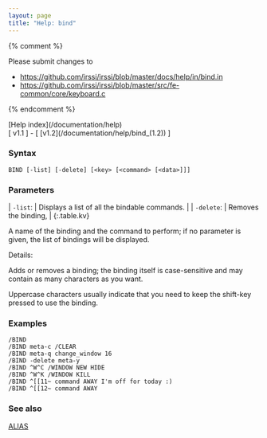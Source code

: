 ```yaml
---
layout: page
title: "Help: bind"
---
```


{% comment %}

Please submit changes to
- https://github.com/irssi/irssi/blob/master/docs/help/in/bind.in
- https://github.com/irssi/irssi/blob/master/src/fe-common/core/keyboard.c


{% endcomment %}
<nav markdown="1">
[Help index](/documentation/help)
</nav>

<nav markdown="1">
[ v1.1 ] - [ [v1.2](/documentation/help/bind_(1.2)) ]
</nav>

### Syntax ###

<div class="highlight irssisyntax"><pre style="\-\-cmdlen:4ch"><code><span class="synB">BIND</span> <span class="syn10">[<span class="syn">-list</span>]</span> <span class="syn10">[<span class="syn">-delete</span>]</span> <span class="syn10">[<span class="syn09">&lt;key></span> <span class="syn14">[<span class="syn13">&lt;command></span> <span class="syn13">[<span class="syn14">&lt;data></span>]</span>]</span>]</span></code></pre></div>



### Parameters ###


| `-list`: |       Displays a list of all the bindable commands. |
| `-delete`: |     Removes the binding, |
{:.table.kv}

A name of the binding and the command to perform; if no parameter is given,
the list of bindings will be displayed.

Details:

Adds or removes a binding; the binding itself is case-sensitive and may
contain as many characters as you want.

Uppercase characters usually indicate that you need to keep the shift-key
pressed to use the binding.

### Examples ###

    /BIND
    /BIND meta-c /CLEAR
    /BIND meta-q change_window 16
    /BIND -delete meta-y
    /BIND ^W^C /WINDOW NEW HIDE
    /BIND ^W^K /WINDOW KILL
    /BIND ^[[11~ command AWAY I'm off for today :)
    /BIND ^[[12~ command AWAY

### See also ###
[ALIAS](/documentation/help/alias)

